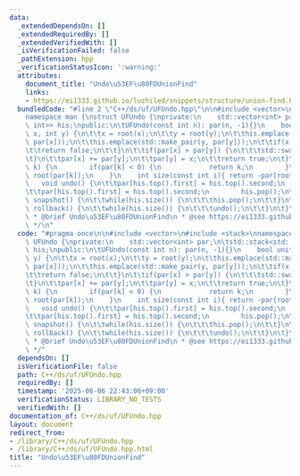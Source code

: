 ```yaml
---
data:
  _extendedDependsOn: []
  _extendedRequiredBy: []
  _extendedVerifiedWith: []
  _isVerificationFailed: false
  _pathExtension: hpp
  _verificationStatusIcon: ':warning:'
  attributes:
    document_title: "Undo\u53EF\u80FDUnionFind"
    links:
    - https://ei1333.github.io/luzhiled/snippets/structure/union-find.html
  bundledCode: "#line 2 \"C++/ds/uf/UFUndo.hpp\"\n\n#include <vector>\n#include <stack>\n\
    namespace man {\nstruct UFUndo {\nprivate:\n    std::vector<int> par;\n\tstd::stack<std::pair<int,\
    \ int>> his;\npublic:\n\tUFUndo(const int n): par(n, -1){}\n    bool unite(int\
    \ x, int y) {\n\t\tx = root(x);\n\t\ty = root(y);\n\t\this.emplace(std::make_pair(x,\
    \ par[x]));\n\t\this.emplace(std::make_pair(y, par[y]));\n\t\tif(x == y) {\n\t\
    \t\treturn false;\n\t\t}\n\t\tif(par[x] > par[y]) {\n\t\t\tstd::swap(x, y);\n\t\
    \t}\n\t\tpar[x] += par[y];\n\t\tpar[y] = x;\n\t\treturn true;\n\t}\n    int root(int\
    \ k) {\n        if(par[k] < 0) {\n            return k;\n        }\n        return\
    \ root(par[k]);\n    }\n    int size(const int i){ return -par[root(i)]; }\n \
    \   void undo() {\n\t\tpar[his.top().first] = his.top().second;\n        his.pop();\n\
    \t\tpar[his.top().first] = his.top().second;\n        his.pop();\n\t}\n    void\
    \ snapshot() {\n\t\twhile(his.size()) {\n\t\t\this.pop();\n\t\t}\n\t}\n\tvoid\
    \ rollback() {\n\t\twhile(his.size()) {\n\t\t\tundo();\n\t\t}\n\t}\n};\n}\n/**\n\
    \ * @brief Undo\u53EF\u80FDUnionFind\n * @see https://ei1333.github.io/luzhiled/snippets/structure/union-find.html\n\
    \ */\n"
  code: "#pragma once\n\n#include <vector>\n#include <stack>\nnamespace man {\nstruct\
    \ UFUndo {\nprivate:\n    std::vector<int> par;\n\tstd::stack<std::pair<int, int>>\
    \ his;\npublic:\n\tUFUndo(const int n): par(n, -1){}\n    bool unite(int x, int\
    \ y) {\n\t\tx = root(x);\n\t\ty = root(y);\n\t\this.emplace(std::make_pair(x,\
    \ par[x]));\n\t\this.emplace(std::make_pair(y, par[y]));\n\t\tif(x == y) {\n\t\
    \t\treturn false;\n\t\t}\n\t\tif(par[x] > par[y]) {\n\t\t\tstd::swap(x, y);\n\t\
    \t}\n\t\tpar[x] += par[y];\n\t\tpar[y] = x;\n\t\treturn true;\n\t}\n    int root(int\
    \ k) {\n        if(par[k] < 0) {\n            return k;\n        }\n        return\
    \ root(par[k]);\n    }\n    int size(const int i){ return -par[root(i)]; }\n \
    \   void undo() {\n\t\tpar[his.top().first] = his.top().second;\n        his.pop();\n\
    \t\tpar[his.top().first] = his.top().second;\n        his.pop();\n\t}\n    void\
    \ snapshot() {\n\t\twhile(his.size()) {\n\t\t\this.pop();\n\t\t}\n\t}\n\tvoid\
    \ rollback() {\n\t\twhile(his.size()) {\n\t\t\tundo();\n\t\t}\n\t}\n};\n}\n/**\n\
    \ * @brief Undo\u53EF\u80FDUnionFind\n * @see https://ei1333.github.io/luzhiled/snippets/structure/union-find.html\n\
    \ */"
  dependsOn: []
  isVerificationFile: false
  path: C++/ds/uf/UFUndo.hpp
  requiredBy: []
  timestamp: '2025-06-06 22:43:06+09:00'
  verificationStatus: LIBRARY_NO_TESTS
  verifiedWith: []
documentation_of: C++/ds/uf/UFUndo.hpp
layout: document
redirect_from:
- /library/C++/ds/uf/UFUndo.hpp
- /library/C++/ds/uf/UFUndo.hpp.html
title: "Undo\u53EF\u80FDUnionFind"
---
```

